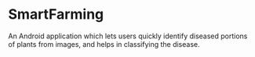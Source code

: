 # SmartFarming
An Android application which lets users quickly identify diseased portions of plants from images, and helps in classifying the disease.
